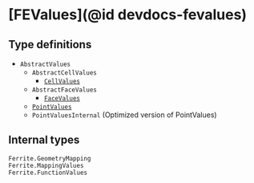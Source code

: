 # [FEValues](@id devdocs-fevalues)

## Type definitions
* `AbstractValues`
  * `AbstractCellValues`
    * [`CellValues`](@ref)
  * `AbstractFaceValues`
    * [`FaceValues`](@ref)
  * [`PointValues`](@ref)
  * `PointValuesInternal` (Optimized version of PointValues)

## Internal types
```@docs
Ferrite.GeometryMapping
Ferrite.MappingValues
Ferrite.FunctionValues
```